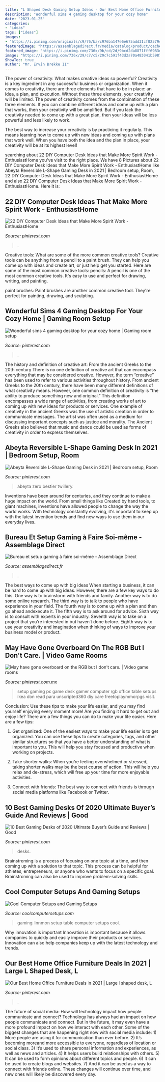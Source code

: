 ```yaml
---
title: "L Shaped Desk Gaming Setup Ideas - Our Best Home Office Furniture Deals In 2021"
description: "Wonderful sims 4 gaming desktop for your cozy home"
date: "2023-01-25"
categories:
- "ideas"
tags: ["ideas"]
images:
- "https://i.pinimg.com/originals/c9/76/ba/c976ba147e6e675add31cf02579ceec8.jpg"
featuredImage: "https://assemblagedirect.fr/media/catalog/product/cache/6/image/9df78eab33525d08d6e5fb8d27136e95/c/r/creer-bureau-gaming-streaming-sur-mesure_2.jpg"
featured_image: "https://i.pinimg.com/736x/9b/cd/2d/9bcd2da8871fff6983eddbb99ddda778.jpg"
image: "https://i.pinimg.com/736x/29/c7/c5/29c7c591f43d2a70a483041b59878742.jpg"
ShowToc: true
author: "Mr. Ervin Brekke II"
---
```



The power of creativity: What makes creative ideas so powerful?
Creativity is a key ingredient in any successful business or organization. When it comes to creativity, there are three elements that have to be in place: an idea, a plan, and execution. Without these three elements, your creativity will be limited. 
The power of creativity comes from the combination of these three elements. If you can combine different ideas and come up with a plan that works, then your creativity will be amplified. But if you lack the creativity needed to come up with a great plan, then your ideas will be less powerful and less likely to work. 

The best way to increase your creativity is by practicing it regularly. This means learning how to come up with new ideas and coming up with plans that work well. When you have both the idea and the plan in place, your creativity will be at its highest level!

	

		
searching about 22 DIY Computer Desk Ideas that Make More Spirit Work - EnthusiastHome you've visit to the right place. We have 8 Pictures about 22 DIY Computer Desk Ideas that Make More Spirit Work - EnthusiastHome like Abeyta Reversible L-Shape Gaming Desk in 2021 | Bedroom setup, Room, 22 DIY Computer Desk Ideas that Make More Spirit Work - EnthusiastHome and also 22 DIY Computer Desk Ideas that Make More Spirit Work - EnthusiastHome. Here it is:
		
    
## 22 DIY Computer Desk Ideas That Make More Spirit Work - EnthusiastHome

<img loading=lazy src="https://i.pinimg.com/originals/e7/69/5f/e7695fd9a96f86e5460140c543724654.jpg" onerror="this.onerror=null;this.src='https://tse4.mm.bing.net/th?id=OIP.PlmrlhnrPWCWw9aFmrvwWwHaJ4&amp;pid=15.1';" alt="22 DIY Computer Desk Ideas that Make More Spirit Work - EnthusiastHome">

_Source: pinterest.com_

>. 

	

Creative tools: What are some of the more common creative tools?
Creative tools can be anything from a pencil to a paint brush. They can help you come up with ideas and create art, or just help get you started. Here are some of the most common creative tools:
pencils: A pencil is one of the most common creative tools. It's easy to use and perfect for drawing, writing, and painting.

paint brushes: Paint brushes are another common creative tool. They're perfect for painting, drawing, and sculpting.

    
## Wonderful Sims 4 Gaming Desktop For Your Cozy Home | Gaming Room Setup

<img loading=lazy src="https://i.pinimg.com/736x/03/91/1f/03911f4bc1c8cba721faf7622055bb4f.jpg" onerror="this.onerror=null;this.src='https://tse4.mm.bing.net/th?id=OIP.pP7FtXWaOU2MNFE85UwZcgHaFj&amp;pid=15.1';" alt="Wonderful sims 4 gaming desktop for your cozy home | Gaming room setup">

_Source: pinterest.com_

>. 

	

The history and definition of creative art: From the ancient Greeks to the 20th century
There is no one definition of creative art that can encompass everything that may be considered creative. However, the term “creative” has been used to refer to various activities throughout history. From ancient Greeks to the 20th century, there have been many different definitions of what creativity means. However, one common definition of creativity is “the ability to produce something new and original.” This definition encompasses a wide range of activities, from creating works of art to coming up with new ideas for products or services.
One example of creativity in the ancient Greeks was the use of artistic creation in order to communicate messages. The artist was often used as a medium for discussing important concepts such as justice and morality. The Ancient Greeks also believed that music and dance could be used as forms of creativity in order to express themselves.

    
## Abeyta Reversible L-Shape Gaming Desk In 2021 | Bedroom Setup, Room

<img loading=lazy src="https://i.pinimg.com/736x/29/c7/c5/29c7c591f43d2a70a483041b59878742.jpg" onerror="this.onerror=null;this.src='https://tse3.mm.bing.net/th?id=OIP.agyPhrLvTZ-YcEs8kyqqxwHaHa&amp;pid=15.1';" alt="Abeyta Reversible L-Shape Gaming Desk in 2021 | Bedroom setup, Room">

_Source: pinterest.com_

>abeyta zero bestier twillery. 

	

Inventions have been around for centuries, and they continue to make a huge impact on the world. From small things like Created by hand tools, to giant machines, inventions have allowed people to change the way the world works. With technology constantly evolving, it's important to keep up with the latest invention trends and find new ways to use them in our everyday lives.

    
## Bureau Et Setup Gaming à Faire Soi-même - Assemblage Direct

<img loading=lazy src="https://assemblagedirect.fr/media/catalog/product/cache/6/image/9df78eab33525d08d6e5fb8d27136e95/c/r/creer-bureau-gaming-streaming-sur-mesure_2.jpg" onerror="this.onerror=null;this.src='https://tse1.mm.bing.net/th?id=OIP.DM49dZMtZHJ-SmyQtZiK8gHaFQ&amp;pid=15.1';" alt="Bureau et setup gaming à faire soi-même - Assemblage Direct">

_Source: assemblagedirect.fr_

>. 

	

The best ways to come up with big ideas
When starting a business, it can be hard to come up with big ideas. However, there are a few key ways to do this. One way is to brainstorm with friends and family. Another way is to do some online research. The third way is to talk to people who have experience in your field. The fourth way is to come up with a plan and then go ahead andexecute it. The fifth way is to ask around for advice. Sixth way is to consult with experts in your industry. Seventh way is to take on a project that you’re interested in but haven’t done before. Eighth way is to use your creativity and imagination when thinking of ways to improve your business model or product.

    
## May Have Gone Overboard On The RGB But I Don&#039;t Care. | Video Game Rooms

<img loading=lazy src="https://i.pinimg.com/736x/e1/d0/1a/e1d01af4bdc33137b78deb23d780a84d--game-setup-pc-setup.jpg" onerror="this.onerror=null;this.src='https://tse1.mm.bing.net/th?id=OIP.FmFSmikElbY3-vKWXqHl-wHaFj&amp;pid=15.1';" alt="May have gone overboard on the RGB but I don&#039;t care. | Video game rooms">

_Source: pinterest.com.mx_

>setup gaming pc game desk gamer computer rgb office table setups ikea don read para unscripted360 diy care freetoplaymmorpgs visit. 

	

Conclusion: Use these tips to make your life easier, and you may find yourself enjoying every moment more!
Are you finding it hard to get out and enjoy life? There are a few things you can do to make your life easier. Here are a few tips: 
1. Get organized: One of the easiest ways to make your life easier is to get organized. You can use these tips to create categories, tags, and other similar structures so that you have a better understanding of what is important to you. This will help you stay focused and productive when working on projects. 

2. Take shorter walks: When you’re feeling overwhelmed or stressed, taking shorter walks may be the best course of action. This will help you relax and de-stress, which will free up your time for more enjoyable activities. 

3. Connect with friends: The best way to connect with friends is through social media platforms like Facebook or Twitter.

    
## 10 Best Gaming Desks Of 2020 Ultimate Buyer’s Guide And Reviews | Good

<img loading=lazy src="https://i.pinimg.com/originals/c9/76/ba/c976ba147e6e675add31cf02579ceec8.jpg" onerror="this.onerror=null;this.src='https://tse4.mm.bing.net/th?id=OIP.BxEWF4wLt5XL3q5moXDacAHaD8&amp;pid=15.1';" alt="10 Best Gaming Desks of 2020 Ultimate Buyer’s Guide and Reviews | Good">

_Source: pinterest.com_

>desks. 

	

Brainstroming is a process of focusing on one topic at a time, and then coming up with a solution to that topic. This process can be helpful for athletes, entrepreneurs, or anyone who wants to focus on a specific goal. Brainstroming can also be used to improve problem-solving skills.

    
## Cool Computer Setups And Gaming Setups

<img loading=lazy src="http://coolcomputersetups.com/images/1289e1.jpg" onerror="this.onerror=null;this.src='https://tse2.mm.bing.net/th?id=OIP.V9Bkt5-dR2gqT4aMmuRYUwHaEb&amp;pid=15.1';" alt="Cool Computer Setups and Gaming Setups">

_Source: coolcomputersetups.com_

>gaming linnmon setup table computer setups cool. 

	

Why innovation is important
Innovation is important because it allows companies to quickly and easily improve their products or services. Innovation can also help companies keep up with the latest technology and trends.

    
## Our Best Home Office Furniture Deals In 2021 | Large L Shaped Desk, L

<img loading=lazy src="https://i.pinimg.com/736x/9b/cd/2d/9bcd2da8871fff6983eddbb99ddda778.jpg" onerror="this.onerror=null;this.src='https://tse3.mm.bing.net/th?id=OIP.LOuwgnhkxwxSeuQfvGLW8AHaHa&amp;pid=15.1';" alt="Our Best Home Office Furniture Deals in 2021 | Large l shaped desk, L">

_Source: pinterest.com_

>. 

	

The future of social media: How will technology impact how people communicate and connect?
Technology has always had an impact on how people communicate and connect. But in the future, it may even have a more profound impact on how we interact with each other. Some of the biggest changes that are happening right now with social media include: 1) More people are using it for communication than ever before. 2) It’s becoming moreand more accessible to everyone, regardless of location or social class. 3) It’s used to share personal information and experiences, as well as news and articles. 4) It helps users build relationships with others. 5) It can be used to form opinions about different topics and people. 6) It can be used to create blogs and websites. 7) And it can be used as a way to connect with friends online. These changes will continue over time, and new ones will likely be discovered every day.

